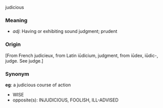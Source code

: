 judicious
### Meaning
+ _adj_: Having or exhibiting sound judgment; prudent

### Origin

[From French judicieux, from Latin iūdicium, judgment, from iūdex, iūdic-, judge. See judge.]

### Synonym

__eg__: a judicious course of action

+ WISE
+ opposite(s): INJUDICIOUS, FOOLISH, ILL-ADVISED


